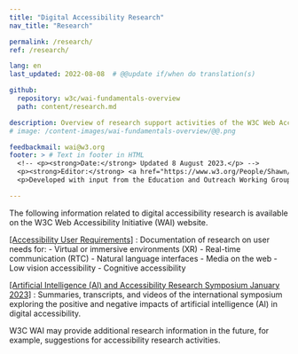 ```yaml
---
title: "Digital Accessibility Research"
nav_title: "Research"

permalink: /research/
ref: /research/

lang: en
last_updated: 2022-08-08  # @@update if/when do translation(s)

github:
  repository: w3c/wai-fundamentals-overview
  path: content/research.md

description: Overview of research support activities of the W3C Web Accessibility Initiative (WAI).
# image: /content-images/wai-fundamentals-overview/@@.png

feedbackmail: wai@w3.org
footer: > # Text in footer in HTML
  <!-- <p><strong>Date:</strong> Updated 8 August 2023.</p> -->
  <p><strong>Editor:</strong> <a href="https://www.w3.org/People/Shawn/">Shawn Lawton Henry</a>.</p>
  <p>Developed with input from the Education and Outreach Working Group (<a href="http://www.w3.org/WAI/EO/">EOWG</a>).</p>

---
```


The following information related to digital accessibility research is available on the W3C Web Accessibility Initiative (WAI) website.

[[Accessibility User Requirements]](/research/user-requirements/)
:   Documentation of research on user needs for:
    -   Virtual or immersive environments (XR)
    -   Real-time communication (RTC)
    -   Natural language interfaces
    -   Media on the web
    -   Low vision accessibility
    -   Cognitive accessibility

[[Artificial Intelligence (AI) and Accessibility Research Symposium January 2023]](/research/ai2023/)
:   Summaries, transcripts, and videos of the international symposium exploring the positive and negative impacts of artificial intelligence (AI) in digital accessibility.

W3C WAI may provide additional research information in the future, for example, suggestions for accessibility research activities.
